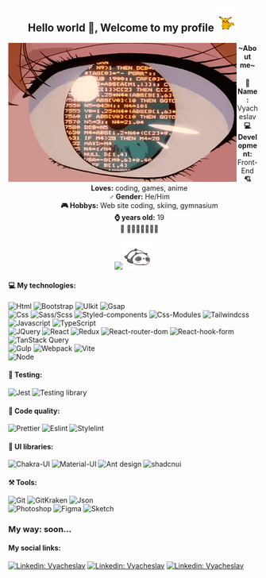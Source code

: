 <h2 align="center">Hello world 👋, Welcome to my profile<img src="./assets/pockemon.gif" width="50"></h2>

<!-- <p><em>Associate Technical Lead at <a href="https://www.oneorigin.us/">OneOrigin
</a><img src="https://i.gifer.com/3BBF.gif" width="30">
</em></p> -->

<!-- <div align="center"><i>I'm a Front-End developer</i></div> -->

<!-- <img align="right" src="./assets/duck.gif" width="230"> -->
<img src="./assets/EyesCoding.gif" align="left" width="460" height="280">
<!-- <p>Technology:</p> -->
<!-- <span> -->
<div align="center">
<h4>~About me~</h4>

<ul type="none">
<li>
 <b>👦 Name:</b> Vyacheslav</li>
<li>
 <b>💻 Development:</b> Front-End</li>
<li>
<b>💘 Loves:</b> coding, games, anime
</li>
<li>
<b>♂️ Gender:</b> He/Him
</li>
<!-- <li>
<b>LastMucic:</b> https://scrobble.egirl.ing
</li> -->
<li>
<b>🎮 Hobbys:</b> Web site coding, skiing, gymnasium 
</li>
<li>
<b>⌚ years old:</b> 19
</li>
 <li>
<b>💖</b> 🦆🦆🦆🦆🦆🦆🦆
</li>
</ul>
<a href="https://www.github.com/Meow-Double" target="_blank" rel="noreferrer"><img src="https://img.shields.io/github/followers/Meow-Double?logo=github&style=for-the-badge&color=0891b2&labelColor=27272a" /></a><img src="./assets/panda.gif" width="60">
</div>
<!-- <img src="https://i.gifer.com/3BBF.gif" width="60"> -->

<!-- [![GitHub followers](https://img.shields.io/github/followers/Meow-double?label=Follow&style=social)](https://github.com/Meow-Double) -->
<!-- [![website](https://img.shields.io/badge/Website-46a2f1.svg?&style=flat-square&logo=Google-Chrome&logoColor=white&link=https://anmolsingh.me/)](https://anmolsingh.me/) -->
<!-- ![](https://visitor-badge.glitch.me/badge?page_id=anmol098.anmol098) -->
<!-- ![Waka Readme](https://github.com/anmol098/anmol098/workflows/Waka%20Readme/badge.svg) -->
<!-- <span><img src="https://i.gifer.com/3BBF.gif" width="30"></span> -->

<h4>💻 My technologies:</h4>

![Html](https://img.shields.io/badge/HTML5-E34F26?style=for-the-badge&logo=html5&logoColor=white) ![Bootstrap](https://img.shields.io/badge/Bootstrap-7C12F8?style=for-the-badge&logo=bootstrap&logoColor=fff) ![UIkit](https://img.shields.io/badge/UIkit-2396F3?style=for-the-badge&logo=UIkit&logoColor=fff) ![Gsap](https://img.shields.io/badge/Gsap-333331?style=for-the-badge&logo=greensock&logoColor=88CE02) \
![Css](https://img.shields.io/badge/CSS3-1572B6?style=for-the-badge&logo=css3&logoColor=white) ![Sass/Scss](https://img.shields.io/badge/Sass/Scss-CB6699?style=for-the-badge&logo=sass&logoColor=white) ![Styled-components](https://img.shields.io/badge/Styled--components-CB6699?style=for-the-badge&logo=styled-components&logoColor=FFD361) ![Css-Modules](https://img.shields.io/badge/Css--Modules-1C6EAE?style=for-the-badge&logo=css-modules&logoColor=fff) ![Tailwindcss](https://img.shields.io/badge/Tailwindcss-06B6D4?style=for-the-badge&logo=Tailwindcss&logoColor=fff) \
![Javascript](https://img.shields.io/badge/JavaScript-323330?style=for-the-badge&logo=javascript&logoColor=F7DF1E) ![TypeScript](https://img.shields.io/badge/TypeScript-007ACC?style=for-the-badge&logo=typescript&logoColor=fff) \
![JQuery](https://img.shields.io/badge/JQuery-0868AC?style=for-the-badge&logo=jquery&logoColor=fff) ![React](https://img.shields.io/badge/React-%2320232a.svg?style=for-the-badge&logo=react&logoColor=%2361DAFB) ![Redux](https://img.shields.io/badge/Redux-323330?style=for-the-badge&logo=redux&logoColor=BA8FFF) ![React-router-dom](https://img.shields.io/badge/React--router--dom-424242?style=for-the-badge&logo=react-router&logoColor=62DAFB) ![React-hook-form](https://img.shields.io/badge/React--hook--form-EC5990?style=for-the-badge&logo=react-hook-form&logoColor=fff) ![TanStack Query](https://img.shields.io/badge/TanStack_Query-FF4154?style=for-the-badge&logo=React-query&logoColor=white) \
![Gulp](https://img.shields.io/badge/Gulp-EB4A4B?style=for-the-badge&logo=gulp&logoColor=white) ![Webpack](https://img.shields.io/badge/Webpack-1C78C0?style=for-the-badge&logo=webpack&logoColor=white) ![Vite](https://img.shields.io/badge/Vite-8082FF?style=for-the-badge&logo=Vite&logoColor=FFCD25) \
![Node](https://img.shields.io/badge/Node.Js-339933?style=for-the-badge&logo=node.js&logoColor=fff)

<h4>📃 Testing:</h4>

![Jest](https://img.shields.io/badge/Jest-C21325?style=for-the-badge&logo=Jest&logoColor=white) ![Testing library](https://img.shields.io/badge/Testing_Library-C21325?style=for-the-badge&logo=TestingLibrary&logoColor=white) 

<h4>📃 Code quality:</h4>

![Prettier](https://img.shields.io/badge/Prettier-1D2E37?style=for-the-badge&logo=Prettier&logoColor=white) ![Eslint](https://img.shields.io/badge/Eslint-4B32C3?style=for-the-badge&logo=Eslint&logoColor=white) ![Stylelint](https://img.shields.io/badge/Stylelint-263238?style=for-the-badge&logo=Stylelint&logoColor=white)

<h4>🎨 UI libraries:</h4>

![Chakra-UI](https://img.shields.io/badge/Chakra--UI-319795?style=for-the-badge&logo=chakra-ui&logoColor=white) ![Material-UI](https://img.shields.io/badge/Material--UI-blue?style=for-the-badge&logo=mui&logoColor=white) ![Ant design](https://img.shields.io/badge/Ant_Design-F74354?style=for-the-badge&logo=ant-design&logoColor=white) ![shadcnui](https://img.shields.io/badge/Shadcn--UI-000000?style=for-the-badge&logo=shadcnui&logoColor=white)

<h4>⚒️ Tools:</h4>

![Git](https://img.shields.io/badge/GIT-E44C30?style=for-the-badge&logo=git&logoColor=white) ![GitKraken](https://img.shields.io/badge/Git_Kraken-28333A?style=for-the-badge&logo=GitKraken&logoColor=179287) ![Json](https://img.shields.io/badge/Json-5E5C5C?style=for-the-badge&logo=json&logoColor=white) \
![Photoshop](https://img.shields.io/badge/Photoshop-31A8FF?style=for-the-badge&logo=Adobe%20Photoshop&logoColor=black) ![Figma](https://img.shields.io/badge/Figma-F24E1E?style=for-the-badge&logo=figma&logoColor=white) ![Sketch](https://img.shields.io/badge/Sketch-222222?style=for-the-badge&logo=Sketch&logoColor=F7B500) 

### My way: soon...

#### My social links:

<!-- [![Twitter Follow](https://img.shields.io/twitter/follow/misteranmol?label=Follow)](https://twitter.com/intent/follow?screen_name=misteranmol) -->

[![Linkedin: Vyacheslav](https://img.shields.io/badge/-Vyacheslav-blue?style=social-square&logo=Linkedin&logoColor=white&link=https://www.linkedin.com/in/vyacheslav-pugachev-7843292b1/)](https://www.linkedin.com/in/vyacheslav-pugachev-7843292b1/) [![Linkedin: Vyacheslav](https://img.shields.io/badge/-Vyacheslav-blue?style=social-square&logo=Telegram&logoColor=white&link=https://t.me/Meow_Double)](https://t.me/Meow_Double) [![Linkedin: Vyacheslav](https://img.shields.io/badge/-Vyacheslav-blue?style=social-square&logo=Vk&logoColor=white&link=https://vk.com/id492851216)](https://vk.com/id492851216)
<!-- <img src="https://i.gifer.com/4N14.gif"> -->
<!-- <img src="https://i.gifer.com/1j6F.gif"> -->
<!-- <img src="https://i.gifer.com/GiZi.gif"> -->


